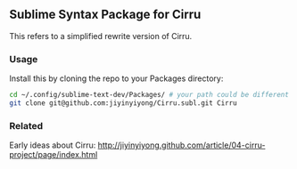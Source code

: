 
## Sublime Syntax Package for Cirru

This refers to a simplified rewrite version of Cirru.

### Usage

Install this by cloning the repo to your Packages directory:  

```bash
cd ~/.config/sublime-text-dev/Packages/ # your path could be different
git clone git@github.com:jiyinyiyong/Cirru.subl.git Cirru
```

### Related

Early ideas about Cirru:
http://jiyinyiyong.github.com/article/04-cirru-project/page/index.html